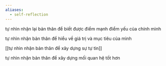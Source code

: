```yaml
---
aliases:
  - self-reflection
---
```


tự nhìn nhận lại bản thân để biết được điểm mạnh điểm yếu của chính mình

tự nhìn nhận bản thân để hiểu về giá trị và mục tiêu của mình

[[tự nhìn nhận bản thân để xây dựng sự tự tin]]

tự nhìn nhận bản thân để xây dựng mối quan hệ tốt hơn